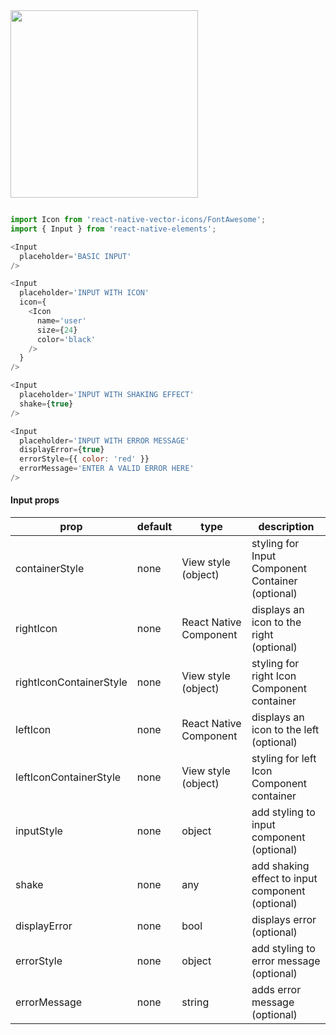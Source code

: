 
<img src="https://i.imgur.com/Zm7MTQD.png" width="300"/>

```js

import Icon from 'react-native-vector-icons/FontAwesome';
import { Input } from 'react-native-elements';

<Input
  placeholder='BASIC INPUT'
/>

<Input
  placeholder='INPUT WITH ICON'
  icon={
    <Icon
      name='user'
      size={24}
      color='black'
    />
  }
/>

<Input
  placeholder='INPUT WITH SHAKING EFFECT'
  shake={true}
/>

<Input
  placeholder='INPUT WITH ERROR MESSAGE'
  displayError={true}
  errorStyle={{ color: 'red' }}
  errorMessage='ENTER A VALID ERROR HERE'
/>

```

#### Input props

| prop | default | type | description |
| ---- | ---- | ----| ---- |
| containerStyle | none | View style (object) | styling for Input Component Container (optional) |
| rightIcon | none | React Native Component | displays an icon to the right (optional) |
| rightIconContainerStyle | none | View style (object) | styling for right Icon Component container |
| leftIcon | none | React Native Component | displays an icon to the left (optional) |
| leftIconContainerStyle | none | View style (object) | styling for left Icon Component container |
| inputStyle | none | object | add styling to input component (optional) |
| shake | none | any | add shaking effect to input component (optional) |
| displayError | none | bool | displays error (optional) |
| errorStyle | none | object | add styling to error message (optional) |
| errorMessage | none | string | adds error message (optional) |

